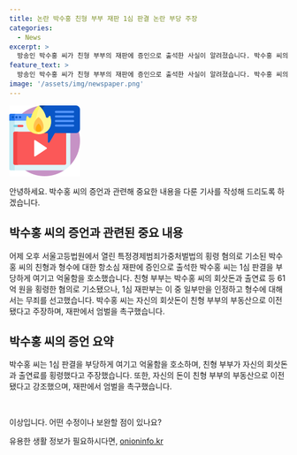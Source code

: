 ```yaml
---
title: 논란 박수홍 친형 부부 재판 1심 판결 논란 부당 주장
categories:
  - News
excerpt: >
  방송인 박수홍 씨가 친형 부부의 재판에 증인으로 출석한 사실이 알려졌습니다. 박수홍 씨의 친형 부부는 횡령 혐의로 기소되었고, 1심 재판부는 일부만 인정하고 형수에게는 무죄를 선고했습니다. 박수홍 씨는 판결이 부당하다며 억울함을 호소하고, 엄벌을 촉구했습니다. 1심 판결에 불복하고 항소심에서의 판단을 기다리는 상황입니다. KBS뉴스를 통해 더 많은 소식을 만나보실 수 있습니다.
feature_text: >
  방송인 박수홍 씨가 친형 부부의 재판에 증인으로 출석한 사실이 알려졌습니다. 박수홍 씨의 친형 부부는 횡령 혐의로 기소되었고, 1심 재판부는 일부만 인정하고 형수에게는 무죄를 선고했습니다. 박수홍 씨는 판결이 부당하다며 억울함을 호소하고, 엄벌을 촉구했습니다. 1심 판결에 불복하고 항소심에서의 판단을 기다리는 상황입니다. KBS뉴스를 통해 더 많은 소식을 만나보실 수 있습니다.
image: '/assets/img/newspaper.png'
---
```


<p><img src="/assets/img/news.png" alt="rentncar 속보" /></p>

<p>안녕하세요. 박수홍 씨의 증언과 관련해 중요한 내용을 다룬 기사를 작성해 드리도록 하겠습니다.</p>

<h2 data-ke-size="size26">박수홍 씨의 증언과 관련된 중요 내용</h2>

<p data-ke-size="size16">어제 오후 서울고등법원에서 열린 특정경제범죄가중처벌법의 횡령 혐의로 기소된 박수홍 씨의 친형과 형수에 대한 항소심 재판에 증인으로 출석한 박수홍 씨는 1심 판결을 부당하게 여기고 억울함을 호소했습니다. 친형 부부는 박수홍 씨의 회삿돈과 출연료 등 61억 원을 횡령한 혐의로 기소됐으나, 1심 재판부는 이 중 일부만을 인정하고 형수에 대해서는 무죄를 선고했습니다. 박수홍 씨는 자신의 회삿돈이 친형 부부의 부동산으로 이전됐다고 주장하며, 재판에서 엄벌을 촉구했습니다.</p>

<h2 data-ke-size="size26">박수홍 씨의 증언 요약</h2>

<p data-ke-size="size16">박수홍 씨는 1심 판결을 부당하게 여기고 억울함을 호소하며, 친형 부부가 자신의 회삿돈과 출연료를 횡령했다고 주장했습니다. 또한, 자신의 돈이 친형 부부의 부동산으로 이전됐다고 강조했으며, 재판에서 엄벌을 촉구했습니다.</p>

<p data-ke-size="size16">&nbsp;</p>

<p>이상입니다. 어떤 수정이나 보완할 점이 있나요?</p>
유용한 생활 정보가 필요하시다면, <a href="https://onioninfo.kr" rel="dofollow">onioninfo.kr</a>


